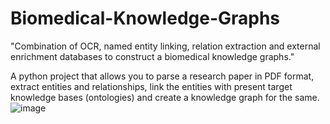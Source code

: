 # Biomedical-Knowledge-Graphs
"Combination of OCR, named entity linking, relation extraction and external enrichment databases to construct a biomedical knowledge graphs."

A python project that allows you to parse a research paper in PDF format, extract entities and relationships, link the entities with present target knowledge bases (ontologies) and create a knowledge graph for the same.
![image](https://user-images.githubusercontent.com/130223304/235447785-fe4a6910-6a83-4005-8746-d8768c5c8674.png)

